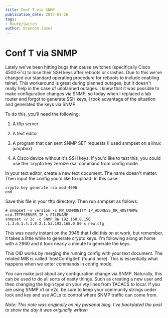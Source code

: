 ```yaml
---
title: Conf T via SNMP
publication_date: 2017-01-26
tags:
- Route/Switch
author: Brandon James
---
```


# Conf T via SNMP

Lately we've been hitting bugs that cause switches (specifically Cisco 4500-E's) to lose their SSH keys after reboots or crashes. Due to this we've changed our standard operating procedure for reboots to include enabling telnet. This workaround is great during planned outages, but it doesn't really help in the case of unplanned outages. I knew that it was possible to make configuration changes via SNMP, so today when I replaced a lab router and forgot to generate SSH keys, I took advantage of the situation and generated the keys via SNMP.

To do this, you'll need the following:
1. A tftp server

2. A text editor

3. A program that can sent SNMP SET requests (I used snmpset on a linux jumpbox)

4. A Cisco device without it's SSH keys. If you'd like to test this, you could use the 'crypto key zeroize rsa' command from config mode.

In your text editor, create a new text document. The name doesn't matter. Then input the config you'd like to upload. In this case: 

```
crypto key generate rsa mod 4096
end
```

Save this file in your tftp directory. Then run snmpset as follows:

```
# snmpset -v version -c RW_COMMUNITY IP_ADDRESS_OR_HOSTNAME oid.TFTPSERVER_IP s FILENAME
snmpset -v 2c -c SNMP_RW 192.168.0.150 .1.3.6.1.4.1.9.2.1.53.192.168.0.80 s new.cfg 
```

This was nearly instant on the 3945 that I did this on at work, but remember, it takes a little while to generate crypto keys. I'm following along at home with a 2960 and it took nearly a minute to generate the keys.

This OID works by merging the running config with your text document. The related MIB is called 'hostConfigSet' (found here). This is essentially what happens when we enter commands in config mode.

You can make just about any configuration change via SNMP. Naturally, this can be used to do all sorts of nasty things. Such as creating a new user and then changing the login type on your vty lines from TACACS to local. If you are using SNMP v1 or v2c, be sure to keep your community strings under lock and key and use ACLs to control where SNMP traffic can come from.

*Note: This note was originally on my personal blog. I've backdated the post to show the day it was originally written*